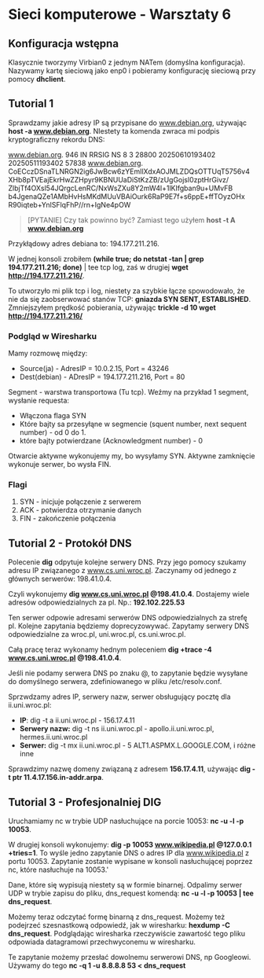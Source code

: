 # Sieci komputerowe - Warsztaty 6

## Konfiguracja wstępna
Klasycznie tworzymy Virbian0 z jednym NATem (domyślna konfiguracja). Nazywamy kartę sieciową jako enp0 i pobieramy konfigurację sieciową przy pomocy **dhclient**.

## Tutorial 1

Sprawdzamy jakie adresy IP są przypisane do www.debian.org, używając **host -a www.debian.org**. NIestety ta komenda zwraca mi podpis kryptograficzny rekordu DNS:

 www.debian.org.		946	IN	RRSIG	NS 8 3 28800 20250610193402 20250511193402 57838 www.debian.org. CoECczDSnaTLNRGN2ig6JwBcw6zYEmIlXdxAOJMLZDQsOTTUqT5756v4 XHb8pTVEajEkrHwZZHpyr9KBNUUaDiStKzZB/zUgGojsl0zptHrGivz/ ZlbjTf4OXsl54JQrgcLenRC/NxWsZXu8Y2mW4l+1lKIfgban9u+UMvFB b4JgenaQZe1AMbHvHsMKdMUuVBAiOurk6RaP9E7f+s6ppE+ffTOyzOHx R90iqteb+YnlSFlqFhP//rn+IgNe4pOW

> [PYTANIE] Czy tak powinno być? Zamiast tego użyłem **host -t A www.debian.org**

Przykłądowy adres debiana to: 194.177.211.216.

W jednej konsoli zrobiłem **(while true; do netstat -tan | grep 194.177.211.216; done)** | tee tcp log, zaś w drugiej **wget http://194.177.211.216/**. 

To utworzyło mi plik tcp i log, niestety za szybkie łącze spowodowało, że nie da się zaobserwować stanów TCP: **gniazda SYN SENT, ESTABLISHED**. Zmniejszyłem prędkość pobierania, używając **trickle -d 10 wget http://194.177.211.216/**


### Podgląd w Wiresharku

Mamy rozmowę między:
- Source(ja) - AdresIP = 10.0.2.15, Port = 43246
- Dest(debian) - ADresIP = 194.177.211.216, Port = 80

Segment - warstwa transportowa (Tu tcp). Weźmy na przykład 1 segment, wysłanie requesta:
- Włączona flaga SYN 
- Które bajty sa przesyłąne w segmencie (squent number, next sequent number) - od 0 do 1.
- które bajty potwierdzane (Acknowledgment number) - 0


Otwarcie aktywne wykonujemy my, bo wysyłamy SYN. Aktywne zamknięcie wykonuje serwer, bo wysła FIN. 
### Flagi

1. SYN - inicjuje połączenie z serwerem
2. ACK - potwierdza otrzymanie danych
3. FIN - zakończenie połączenia


## Tutorial 2 - Protokół DNS

Polecenie **dig** odpytuje kolejne serwery DNS. Przy jego pomocy szukamy adresu IP związanego z www.cs.uni.wroc.pl. Zaczynamy od jednego z głównych serwerów: 198.41.0.4.

Czyli wykonujemy **dig www.cs.uni.wroc.pl @198.41.0.4**. Dostajemy wiele adresów odpowiedzialnych za pl. Np.: **192.102.225.53**

Ten serwer odpowie adresami serwerów DNS odpowiedzialnych za strefę pl. Kolejne zapytania będziemy doprecyzowywać. Zapytamy serwery DNS odpowiedzialne za wroc.pl, uni.wroc.pl, cs.uni.wroc.pl.


Całą pracę teraz wykonamy hednym poleceniem **dig +trace -4 www.cs.uni.wroc.pl @198.41.0.4**.

Jeśli nie podamy serwera DNS po znaku @, to zapytanie będzie wysyłane do domyślnego serwera, zdefiniowanego w pliku /etc/resolv.conf.

Sprzwdzamy adres IP, serwery nazw, serwer obsługujący pocztę dla ii.uni.wroc.pl:
- **IP**: dig -t a ii.uni.wroc.pl - 156.17.4.11
- **Serwery nazw:** dig -t ns ii.uni.wroc.pl - apollo.ii.uni.wroc.pl, hermes.ii.uni.wroc.pl
- **Serwer:** dig -t mx ii.uni.wroc.pl - 5 ALT1.ASPMX.L.GOOGLE.COM, i różne inne


Sprawdzimy nazwę domeny związaną z adresem **156.17.4.11**, używając **dig -t ptr 11.4.17.156.in-addr.arpa**.

## Tutorial 3 -  Profesjonalniej DIG

Uruchamiamy nc w trybie UDP nasłuchujące na porcie 10053: **nc -u -l -p 10053**.

W drugiej konsoli wykonujemy: **dig -p 10053 www.wikipedia.pl @127.0.0.1 +tries=1**. To wyśle jedno zapytanie DNS o adres IP dla www.wikipedia.pl z portu 10053. Zapytanie zostanie wypisane w konsoli nasłuchującej poprzez nc, które nasłuchuje na 10053.'

Dane, które się wypisują niestety są w formie binarnej. Odpalimy serwer UDP w trybie zapisu do pliku, dns_request komendą: **nc -u -l -p 10053 | tee dns_request**.

Możemy teraz odczytać formę binarną z dns_request. Możemy też podejrzeć szesnastkową odpowiedź, jak w wiresharku: **hexdump -C dns_request**. Podglądając wiresharka rzeczywiście zawartość tego pliku odpowiada datagramowi przechwyconemu w wiresharku.

Te zapytanie możemy przesłać dowolnemu serwerowi DNS, np Googleowi. Używamy do tego **nc -q 1 -u 8.8.8.8 53 < dns_request**





